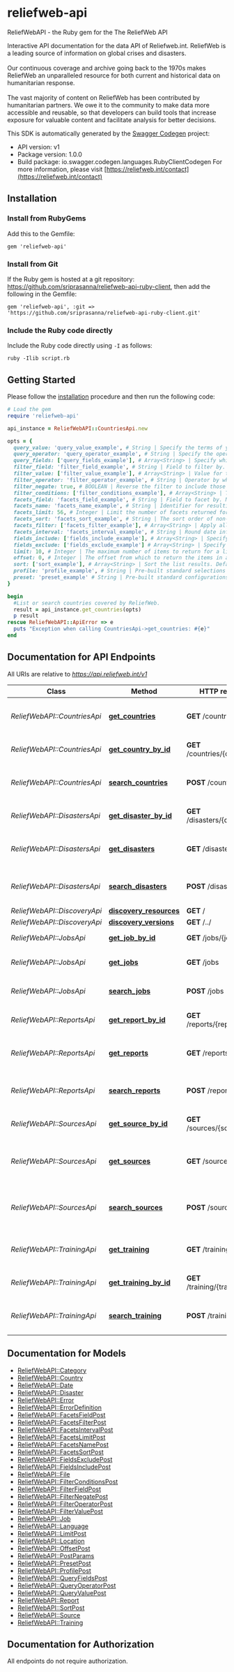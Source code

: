 # reliefweb-api

ReliefWebAPI - the Ruby gem for the The ReliefWeb API

Interactive API documentation for the data API of Reliefweb.int. ReliefWeb is a leading source of information on global crises and disasters.<br><br> Our continuous coverage and archive going back to the 1970s makes ReliefWeb an unparalleled resource for both current and historical data on humanitarian response.<br><br> The vast majority of content on ReliefWeb has been contributed by humanitarian partners. We owe it to the community to make data more accessible and reusable, so that developers can build tools that increase exposure for valuable content and facilitate analysis for better decisions.

This SDK is automatically generated by the [Swagger Codegen](https://github.com/swagger-api/swagger-codegen) project:

- API version: v1
- Package version: 1.0.0
- Build package: io.swagger.codegen.languages.RubyClientCodegen
For more information, please visit [https://reliefweb.int/contact](https://reliefweb.int/contact)

## Installation

### Install from RubyGems

Add this to the Gemfile:
```
gem 'reliefweb-api'
```

### Install from Git

If the Ruby gem is hosted at a git repository: https://github.com/sriprasanna/reliefweb-api-ruby-client, then add the following in the Gemfile:

    gem 'reliefweb-api', :git => 'https://github.com/sriprasanna/reliefweb-api-ruby-client.git'

### Include the Ruby code directly

Include the Ruby code directly using `-I` as follows:

```shell
ruby -Ilib script.rb
```

## Getting Started

Please follow the [installation](#installation) procedure and then run the following code:
```ruby
# Load the gem
require 'reliefweb-api'

api_instance = ReliefWebAPI::CountriesApi.new

opts = {
  query_value: 'query_value_example', # String | Specify the terms of your fuzzy search. The default is no query.
  query_operator: 'query_operator_example', # String | Specify the operator by which your search query words will be combined.
  query_fields: ['query_fields_example'], # Array<String> | Specify which fields to target with your search. You may use boost syntax here, see the Advanced API Usage documentation.
  filter_field: 'filter_field_example', # String | Field to filter by. Every condition must contain either a <code>field</code> or <code>conditions</code> property.
  filter_value: ['filter_value_example'], # Array<String> | Value for the field being filtered. Leave blank to require existence of the field, must be present for <code>range</code> and <code>value</code> conditions.
  filter_operator: 'filter_operator_example', # String | Operator by which filters will be combined.
  filter_negate: true, # BOOLEAN | Reverse the filter to include those items that do not match.
  filter_conditions: ['filter_conditions_example'], # Array<String> | This property is used to combine conditions with a logical connector (the <code>operator</code> property). Every condition must contain one of the <code>field</code> or <code>conditions</code> properties.
  facets_field: 'facets_field_example', # String | Field to facet by. May include dates, references or the status field.
  facets_name: 'facets_name_example', # String | Identifier for resulting facet data. Useful when faceting multiple ways on the same field.
  facets_limit: 56, # Integer | Limit the number of facets returned for non-date based facets.
  facets_sort: 'facets_sort_example', # String | The sort order of non-date facets. Sorting may be by <code>value</code> or <code>count</code> of terms, and ascending or descending. <code>count</code> defaults to <code>desc</code>, <code>value</code> defaults to <code>asc</code>.
  facets_filter: ['facets_filter_example'], # Array<String> | Apply all the same capabilities of the filter parameter to the specific results of this facet request.
  facets_interval: 'facets_interval_example', # String | Round date information to the nearest interval unit. Apply all the same capabilities of the filter parameter to the specific results of this facet request.
  fields_include: ['fields_include_example'], # Array<String> | Specify which fields to include for each item. Defaults to an item label.
  fields_exclude: ['fields_exclude_example'] # Array<String> | Specify sub-fields to exclude from overall results. For example, if you include <code>date</code> you may exclude <code>date.changed</code>.
  limit: 10, # Integer | The maximum number of items to return for a list query. The default is <code>10</code> and the maximum <code>1000</code>.
  offset: 0, # Integer | The offset from which to return the items in a list query. Allows paging through all results. The default is <code>0</code>.
  sort: ['sort_example'], # Array<String> | Sort the list results. Defaults to search relevance. Values in the form of <code>fieldname:(asc|desc)</code>.
  profile: 'profile_example', # String | Pre-built standard selections of fields to return for ease of displaying lists or items.
  preset: 'preset_example' # String | Pre-built standard configurations of queries, filters and sorts for common use cases.
}

begin
  #List or search countries covered by ReliefWeb.
  result = api_instance.get_countries(opts)
  p result
rescue ReliefWebAPI::ApiError => e
  puts "Exception when calling CountriesApi->get_countries: #{e}"
end

```

## Documentation for API Endpoints

All URIs are relative to *https://api.reliefweb.int/v1*

Class | Method | HTTP request | Description
------------ | ------------- | ------------- | -------------
*ReliefWebAPI::CountriesApi* | [**get_countries**](docs/CountriesApi.md#get_countries) | **GET** /countries | List or search countries covered by ReliefWeb.
*ReliefWebAPI::CountriesApi* | [**get_country_by_id**](docs/CountriesApi.md#get_country_by_id) | **GET** /countries/{countryId} | Find country by its unique ID
*ReliefWebAPI::CountriesApi* | [**search_countries**](docs/CountriesApi.md#search_countries) | **POST** /countries | List or search countries covered by ReliefWeb.
*ReliefWebAPI::DisastersApi* | [**get_disaster_by_id**](docs/DisastersApi.md#get_disaster_by_id) | **GET** /disasters/{disasterId} | Find disaster by its unique ID
*ReliefWebAPI::DisastersApi* | [**get_disasters**](docs/DisastersApi.md#get_disasters) | **GET** /disasters | List or search disasters covered by ReliefWeb.
*ReliefWebAPI::DisastersApi* | [**search_disasters**](docs/DisastersApi.md#search_disasters) | **POST** /disasters | List or search disasters covered by ReliefWeb.
*ReliefWebAPI::DiscoveryApi* | [**discovery_resources**](docs/DiscoveryApi.md#discovery_resources) | **GET** / |
*ReliefWebAPI::DiscoveryApi* | [**discovery_versions**](docs/DiscoveryApi.md#discovery_versions) | **GET** /../ |
*ReliefWebAPI::JobsApi* | [**get_job_by_id**](docs/JobsApi.md#get_job_by_id) | **GET** /jobs/{jobId} | Find job by its unique ID
*ReliefWebAPI::JobsApi* | [**get_jobs**](docs/JobsApi.md#get_jobs) | **GET** /jobs | List or search humanitarian job offers.
*ReliefWebAPI::JobsApi* | [**search_jobs**](docs/JobsApi.md#search_jobs) | **POST** /jobs | List or search humanitarian job offers.
*ReliefWebAPI::ReportsApi* | [**get_report_by_id**](docs/ReportsApi.md#get_report_by_id) | **GET** /reports/{reportId} | Find report by its unique ID
*ReliefWebAPI::ReportsApi* | [**get_reports**](docs/ReportsApi.md#get_reports) | **GET** /reports | List or search updates, headlines or maps.
*ReliefWebAPI::ReportsApi* | [**search_reports**](docs/ReportsApi.md#search_reports) | **POST** /reports | List or search updates, headlines or maps.
*ReliefWebAPI::SourcesApi* | [**get_source_by_id**](docs/SourcesApi.md#get_source_by_id) | **GET** /sources/{sourceId} | Find source by its unique ID
*ReliefWebAPI::SourcesApi* | [**get_sources**](docs/SourcesApi.md#get_sources) | **GET** /sources | List or search organizations providing content to ReliefWeb.
*ReliefWebAPI::SourcesApi* | [**search_sources**](docs/SourcesApi.md#search_sources) | **POST** /sources | List or search organizations providing content to ReliefWeb.
*ReliefWebAPI::TrainingApi* | [**get_training**](docs/TrainingApi.md#get_training) | **GET** /training | List or search humanitarian learning opportunities.
*ReliefWebAPI::TrainingApi* | [**get_training_by_id**](docs/TrainingApi.md#get_training_by_id) | **GET** /training/{trainingId} | Find training by its unique ID
*ReliefWebAPI::TrainingApi* | [**search_training**](docs/TrainingApi.md#search_training) | **POST** /training | List or search humanitarian learning opportunities.


## Documentation for Models

 - [ReliefWebAPI::Category](docs/Category.md)
 - [ReliefWebAPI::Country](docs/Country.md)
 - [ReliefWebAPI::Date](docs/Date.md)
 - [ReliefWebAPI::Disaster](docs/Disaster.md)
 - [ReliefWebAPI::Error](docs/Error.md)
 - [ReliefWebAPI::ErrorDefinition](docs/ErrorDefinition.md)
 - [ReliefWebAPI::FacetsFieldPost](docs/FacetsFieldPost.md)
 - [ReliefWebAPI::FacetsFilterPost](docs/FacetsFilterPost.md)
 - [ReliefWebAPI::FacetsIntervalPost](docs/FacetsIntervalPost.md)
 - [ReliefWebAPI::FacetsLimitPost](docs/FacetsLimitPost.md)
 - [ReliefWebAPI::FacetsNamePost](docs/FacetsNamePost.md)
 - [ReliefWebAPI::FacetsSortPost](docs/FacetsSortPost.md)
 - [ReliefWebAPI::FieldsExcludePost](docs/FieldsExcludePost.md)
 - [ReliefWebAPI::FieldsIncludePost](docs/FieldsIncludePost.md)
 - [ReliefWebAPI::File](docs/File.md)
 - [ReliefWebAPI::FilterConditionsPost](docs/FilterConditionsPost.md)
 - [ReliefWebAPI::FilterFieldPost](docs/FilterFieldPost.md)
 - [ReliefWebAPI::FilterNegatePost](docs/FilterNegatePost.md)
 - [ReliefWebAPI::FilterOperatorPost](docs/FilterOperatorPost.md)
 - [ReliefWebAPI::FilterValuePost](docs/FilterValuePost.md)
 - [ReliefWebAPI::Job](docs/Job.md)
 - [ReliefWebAPI::Language](docs/Language.md)
 - [ReliefWebAPI::LimitPost](docs/LimitPost.md)
 - [ReliefWebAPI::Location](docs/Location.md)
 - [ReliefWebAPI::OffsetPost](docs/OffsetPost.md)
 - [ReliefWebAPI::PostParams](docs/PostParams.md)
 - [ReliefWebAPI::PresetPost](docs/PresetPost.md)
 - [ReliefWebAPI::ProfilePost](docs/ProfilePost.md)
 - [ReliefWebAPI::QueryFieldsPost](docs/QueryFieldsPost.md)
 - [ReliefWebAPI::QueryOperatorPost](docs/QueryOperatorPost.md)
 - [ReliefWebAPI::QueryValuePost](docs/QueryValuePost.md)
 - [ReliefWebAPI::Report](docs/Report.md)
 - [ReliefWebAPI::SortPost](docs/SortPost.md)
 - [ReliefWebAPI::Source](docs/Source.md)
 - [ReliefWebAPI::Training](docs/Training.md)


## Documentation for Authorization

 All endpoints do not require authorization.
